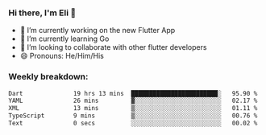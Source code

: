 ### Hi there, I'm Eli 👋
- 🔭 I’m currently working on the new Flutter App
- 🌱 I’m currently learning Go
- 🦄 I’m looking to collaborate with other flutter developers
- 😄 Pronouns: He/Him/His

### Weekly breakdown:
<!--START_SECTION:waka-->

```txt
Dart              19 hrs 13 mins  ████████████████████████░   95.90 %
YAML              26 mins         ▓░░░░░░░░░░░░░░░░░░░░░░░░   02.17 %
XML               13 mins         ▒░░░░░░░░░░░░░░░░░░░░░░░░   01.11 %
TypeScript        9 mins          ▒░░░░░░░░░░░░░░░░░░░░░░░░   00.76 %
Text              0 secs          ░░░░░░░░░░░░░░░░░░░░░░░░░   00.02 %
```

<!--END_SECTION:waka-->

